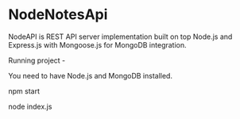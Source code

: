 # NodeNotesApi

NodeAPI is REST API server implementation built on top Node.js and Express.js with Mongoose.js for MongoDB integration. 

Running project - 

You need to have Node.js and MongoDB installed.

npm start

node index.js
